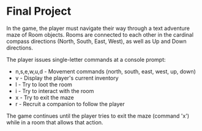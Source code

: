 # Final Project

In the game, the player must navigate their way through a text adventure maze
of Room objects. Rooms are connected to each other in the cardinal compass
directions (North, South, East, West), as well as Up and Down directions.

The player issues single-letter commands at a console prompt:
- n,s,e,w,u,d - Movement commands (north, south, east, west, up, down)
- v - Display the player's current inventory
- l - Try to loot the room
- i - Try to interact with the room
- x - Try to exit the maze
- r - Recruit a companion to follow the player

The game continues until the player tries to exit the maze (command 'x') while in a room that allows that action.
